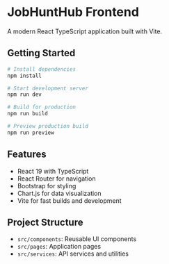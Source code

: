 # JobHuntHub Frontend

A modern React TypeScript application built with Vite.

## Getting Started

```bash
# Install dependencies
npm install

# Start development server
npm run dev

# Build for production
npm run build

# Preview production build
npm run preview
```

## Features

- React 19 with TypeScript
- React Router for navigation
- Bootstrap for styling
- Chart.js for data visualization
- Vite for fast builds and development

## Project Structure

- `src/components`: Reusable UI components
- `src/pages`: Application pages
- `src/services`: API services and utilities


